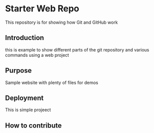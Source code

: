 # Starter Web Repo

This repository is for showing how Git and GitHub work

## Introduction

this is example to show different parts of the git repository and various commands using a web project

## Purpose

 Sample website with plenty of files for demos

## Deployment

This is simple projeect
## How to contribute


